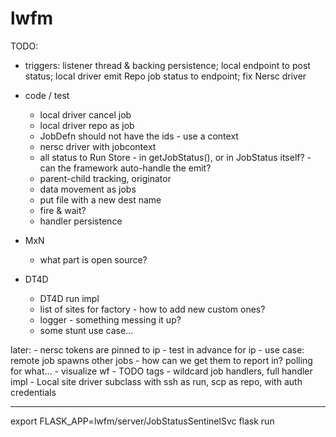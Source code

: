 # lwfm


TODO:

- triggers: listener thread & backing persistence; local endpoint to post status; local driver emit Repo job status to endpoint; fix
  Nersc driver


+ code / test
    - local driver cancel job
    - local driver repo as job
    - JobDefn should not have the ids - use a context
    - nersc driver with jobcontext
    - all status to Run Store - in getJobStatus(), or in JobStatus itself? - can the framework auto-handle the emit?
    - parent-child tracking, originator
    - data movement as jobs
    - put file with a new dest name
    - fire & wait?
    - handler persistence


+ MxN
    - what part is open source?


+ DT4D
    - DT4D run impl
    - list of sites for factory - how to add new custom ones?
    - logger - something messing it up?
    - some stunt use case...


later:
    - nersc tokens are pinned to ip - test in advance for ip
    - use case: remote job spawns other jobs - how can we get them to report in?  polling for what...
    - visualize wf
    - TODO tags
    - wildcard job handlers, full handler impl
    - Local site driver subclass with ssh as run, scp as repo, with auth credentials


************************************************************************************************************************************

export FLASK_APP=lwfm/server/JobStatusSentinelSvc
flask run
